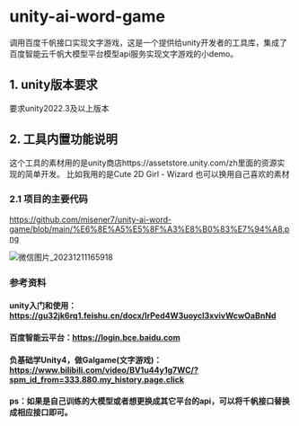 # unity-ai-word-game
调用百度千帆接口实现文字游戏，这是一个提供给unity开发者的工具库，集成了百度智能云千帆大模型平台模型api服务实现文字游戏的小demo。
## 1. unity版本要求

要求unity2022.3及以上版本

## 2. 工具内置功能说明
这个工具的素材用的是unity商店https://assetstore.unity.com/zh里面的资源实现的简单开发。
比如我用的是Cute 2D Girl - Wizard
也可以换用自己喜欢的素材

### 2.1 项目的主要代码
https://github.com/misener7/unity-ai-word-game/blob/main/%E6%8E%A5%E5%8F%A3%E8%B0%83%E7%94%A8.png

![微信图片_20231211165918](https://github.com/misener7/unity-ai-word-game/assets/10563376/0422dcfa-6c62-4cf7-adb9-7a840a552e1e)

### 参考资料
#### unity入门和使用：https://gu32jk6rq1.feishu.cn/docx/IrPed4W3uoycl3xvivWcwOaBnNd
#### 百度智能云平台：https://login.bce.baidu.com
#### 负基础学Unity4，做Galgame(文字游戏)：https://www.bilibili.com/video/BV1u44y1g7WC/?spm_id_from=333.880.my_history.page.click

#### ps：如果是自己训练的大模型或者想更换成其它平台的api，可以将千帆接口替换成相应接口即可。


